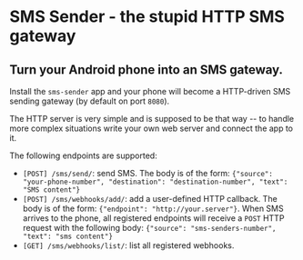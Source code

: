 # SMS Sender - the stupid HTTP SMS gateway

## Turn your Android phone into an SMS gateway.

Install the `sms-sender` app and your phone will become a HTTP-driven SMS
sending gateway (by default on port `8080`).

The HTTP server is very simple and is supposed to be that way -- to handle more complex
situations write your own web server and connect the app to it.

The following endpoints are supported:

* `[POST] /sms/send/`: send SMS. The body is of the form:
  `{"source": "your-phone-number", "destination": "destination-number", "text": "SMS content"}`
* `[POST] /sms/webhooks/add/`: add a user-defined HTTP callback. The body is of the form:
  `{"endpoint": "http://your.server"}`. When SMS arrives to the phone, all registered endpoints
  will receive a `POST` HTTP request with the following body:
  `{"source": "sms-senders-number", "text": "sms content"}`
* `[GET] /sms/webhooks/list/`: list all registered webhooks.
